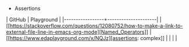 * Assertions

| GitHub          | Playground          |
|-----------------+---------------------|
| [[https://stackoverflow.com/questions/12080752/how-to-make-a-link-to-external-file-line-in-emacs-org-mode][Named_Operators]] | [[https://www.edaplayground.com/x/NQJz][assertions: complex]] |
|                 |                     |



